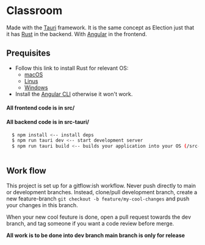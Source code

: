 # Classroom
Made with the [Tauri](https://tauri.app/) framework. It is the same concept as Election
just that it has [Rust](https://www.rust-lang.org/) in the backend. With [Angular](https://angular.io/) in the
frontend.


## Prequisites
* Follow this link to install Rust for relevant OS:
    * [macOS](https://tauri.app/v1/guides/getting-started/prerequisites#setting-up-macos)
    * [Linus](https://tauri.app/v1/guides/getting-started/prerequisites#setting-up-linux)
    * [Windows](https://tauri.app/v1/guides/getting-started/prerequisites#setting-up-windows)
* Install the [Angular CLI](https://angular.io/cli) otherwise it won't work.

#### All frontend code is in src/
#### All backend code is in src-tauri/
```bash
  $ npm install <-- install deps
  $ npm run tauri dev <-- start development server
  $ npm run tauri build <-- builds your application into your OS (/src-tauri/target/release).
  
```


    

## Work flow
This project is set up for a gitflow:ish workflow. Never push directly to main or development branches. Instead, clone/pull development branch, create a new feature-branch `git checkout -b feature/my-cool-changes` and push your changes in this branch.

When your new cool feuture is done, open a pull request towards the dev branch, and tag someone if you want a code review before merge.

**All work is to be done into dev branch main branch is only for release**